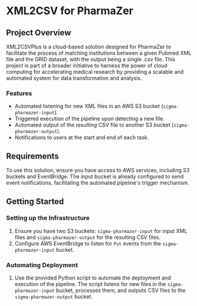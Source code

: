# XML2CSV for PharmaZer

## Project Overview
XML2CSVPlus is a cloud-based solution designed for PharmaZer to facilitate the process of matching institutions between a given Pubmed XML file and the GRID dataset, with the output being a single .csv file. This project is part of a broader initiative to harness the power of cloud computing for accelerating medical research by providing a scalable and automated system for data transformation and analysis.

### Features
- Automated listening for new XML files in an AWS S3 bucket (`sigma-pharmazer-input`).
- Triggered execution of the pipeline upon detecting a new file.
- Automated output of the resulting CSV file to another S3 bucket (`sigma-pharmazer-output`).
- Notifications to users at the start and end of each task.

## Requirements
To use this solution, ensure you have access to AWS services, including S3 buckets and EventBridge. The input bucket is already configured to send event notifications, facilitating the automated pipeline's trigger mechanism.

## Getting Started

### Setting up the Infrastructure
1. Ensure you have two S3 buckets: `sigma-pharmazer-input` for input XML files and `sigma-pharmazer-output` for the resulting CSV files.
2. Configure AWS EventBridge to listen for `Put` events from the `sigma-pharmazer-input` bucket.

### Automating Deployment
1. Use the provided Python script to automate the deployment and execution of the pipeline. The script listens for new files in the `sigma-pharmazer-input` bucket, processes them, and outputs CSV files to the `sigma-pharmazer-output` bucket.
